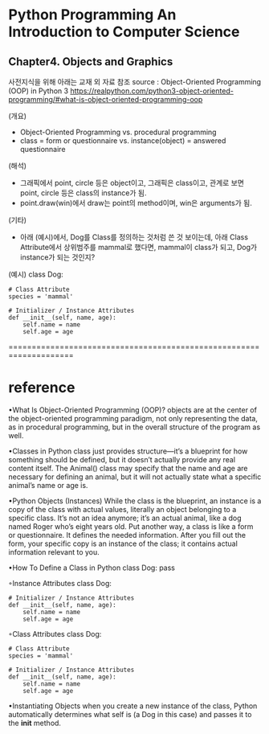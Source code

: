 # Python Programming An Introduction to Computer Science
## Chapter4. Objects and Graphics

사전지식을 위해 아래는 교재 외 자료 참조
source : Object-Oriented Programming (OOP) in Python 3
https://realpython.com/python3-object-oriented-programming/#what-is-object-oriented-programming-oop 

(개요)
- Object-Oriented Programming vs. procedural programming
- class = form or questionnaire vs. instance(object) = answered questionnaire

(해석) 
- 그래픽에서 point, circle 등은 object이고, 그래픽은 class이고, 관계로 보면 point, circle 등은 class의 instance가 됨. 
- point.draw(win)에서 draw는 point의 method이며, win은 arguments가 됨.      

(기타) 
- 아래 (예시)에서, Dog를 Class를 정의하는 것처럼 쓴 것 보이는데, 아래 Class Attribute에서 상위범주를 mammal로 했다면,
mammal이 class가 되고, Dog가 instance가 되는 것인지?

(예시)
class Dog:

    # Class Attribute   
    species = 'mammal'   

    # Initializer / Instance Attributes
    def __init__(self, name, age):
        self.name = name
        self.age = age


====================================================================

# reference

•What Is Object-Oriented Programming (OOP)?
objects are at the center of the object-oriented programming paradigm, not only representing the data, as in procedural programming, but in the overall structure of the program as well.

•Classes in Python
class just provides structure—it’s a blueprint for how something should be defined, but it doesn’t actually provide any real content itself. The Animal() class may specify that the name and age are necessary for defining an animal, but it will not actually state what a specific animal’s name or age is.

•Python Objects (Instances)
While the class is the blueprint, an instance is a copy of the class with actual values, literally an object belonging to a specific class. It’s not an idea anymore; it’s an actual animal, like a dog named Roger who’s eight years old.
Put another way, a class is like a form or questionnaire. It defines the needed information. After you fill out the form, your specific copy is an instance of the class; it contains actual information relevant to you.

•How To Define a Class in Python 
class Dog:
    pass

◦Instance Attributes
class Dog:

    # Initializer / Instance Attributes
    def __init__(self, name, age):
        self.name = name
        self.age = age

◦Class Attributes
class Dog:

    # Class Attribute
    species = 'mammal'

    # Initializer / Instance Attributes
    def __init__(self, name, age):
        self.name = name
        self.age = age

•Instantiating Objects 
when you create a new instance of the class, Python automatically determines what self is (a Dog in this case) and passes it to the __init__ method.
